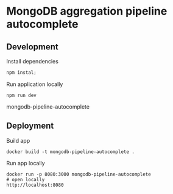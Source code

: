 # MongoDB aggregation pipeline autocomplete

## Development
Install dependencies
```typescript
npm instal;
```

Run application locally
```shell
npm run dev
```
mongodb-pipeline-autocomplete

## Deployment
Build app
```shell
docker build -t mongodb-pipeline-autocomplete .
```

Run app locally
```shell
docker run -p 8080:3000 mongodb-pipeline-autocomplete
# open locally
http://localhost:8080
```
